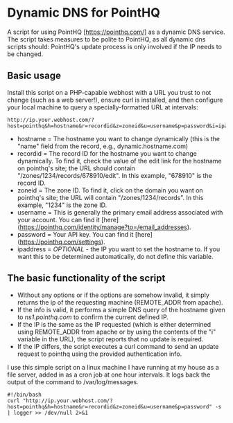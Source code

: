 Dynamic DNS for PointHQ
=======================

A script for using PointHQ [https://pointhq.com/] as a dynamic DNS service. The script takes measures to be polite to PointHQ, as all dynamic dns scripts should: PointHQ's update process is only involved if the IP needs to be changed.

Basic usage
-----------
Install this script on a PHP-capable webhost with a URL you trust to not change (such as a web server!), ensure curl is installed, and then configure your local machine to query a specially-formatted URL at intervals:

	http://ip.your.webhost.com/?host=pointhq&h=hostname&r=recordid&z=zoneid&u=username&p=password&i=ipaddress

*  hostname = The hostname you want to change dynamically (this is the "name" field from the record, e.g., dynamic.hostname.com)
*  recordid = The record ID for the hostname you want to change dynamically. To find it, check the value of the edit link for the hostname on pointhq's site; the URL should contain "/zones/1234/records/678910/edit". In this example, "678910" is the record ID.
*  zoneid = The zone ID. To find it, click on the domain you want on pointhq's site; the URL will contain "/zones/1234/records". In this example, "1234" is the zone ID.
*  username = This is generally the primary email address associated with your account. You can find it [here] (https://pointhq.com/identity/manage?to=/email_addresses).
*  password = Your API key. You can find it [here] (https://pointhq.com/settings).
*  ipaddress = *OPTIONAL* - the IP you want to set the hostname to. If you want this to be determined automatically, do not define this variable.



The basic functionality of the script
-------------------------------------

*  Without any options or if the options are somehow invalid, it simply returns the ip of the requesting machine (REMOTE_ADDR from apache).
*  If the info is valid, it performs a simple DNS query of the hostname given to *ns1.pointhq.com* to confirm the current defined IP.
*  If the IP is the same as the IP requested (which is either determined using REMOTE_ADDR from apache or by using the contents of the "i" variable in the URL), the script reports that no update is required.
*  If the IP differs, the script executes a curl command to send an update request to pointhq using the provided authentication info.


I use this simple script on a linux machine I have running at my house as a file server, added in as a cron job at one hour intervals. It logs back the output of the command to /var/log/messages.

	#!/bin/bash
	curl "http://ip.your.webhost.com/?host=pointhq&h=hostname&r=recordid&z=zoneid&u=username&p=password" -s | logger >> /dev/null 2>&1